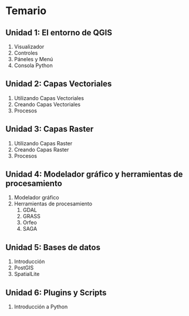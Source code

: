 ﻿# Temario

## Unidad 1: El entorno de QGIS
1. Visualizador
2. Controles
3. Páneles y Menú
4. Consola Python

## Unidad 2: Capas Vectoriales
1. Utilizando Capas Vectoriales
2. Creando Capas Vectoriales
3. Procesos

## Unidad 3: Capas Raster
1. Utilizando Capas Raster
2. Creando Capas Raster
3. Procesos

## Unidad 4: Modelador gráfico y herramientas de procesamiento
1. Modelador gráfico
2. Herramientas de procesamiento
   1. GDAL
   2. GRASS
   3. Orfeo
   4. SAGA

## Unidad 5: Bases de datos
1. Introducción
2. PostGIS
3. SpatialLite

## Unidad 6: Plugins y Scripts
1. Introducción a Python
